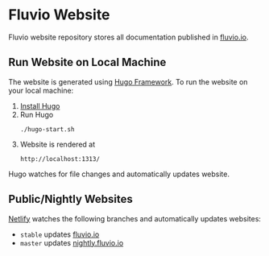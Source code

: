 # Fluvio Website

Fluvio website repository stores all documentation published in [fluvio.io](https://fluvio.io).

## Run Website on Local Machine

The website is generated using [Hugo Framework](https://gohugo.io/). To run the website on your local machine:

1. [Install Hugo](https://gohugo.io/getting-started/installing/)
2. Run Hugo
    ```
   ./hugo-start.sh
    ```
3. Website is rendered at
    ```
    http://localhost:1313/
    ```

Hugo watches for file changes and automatically updates website.


## Public/Nightly Websites

[Netlify](https://www.netlify.com/) watches the following branches and automatically updates websites:

* `stable` updates [fluvio.io](https://fluvio.io)
* `master` updates [nightly.fluvio.io](https://nightly.fluvio.io)

